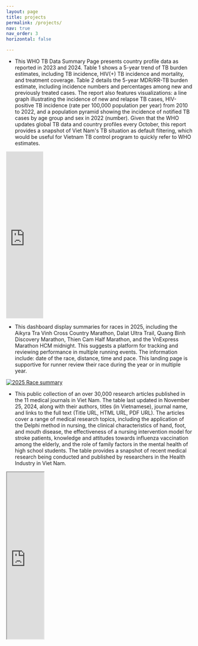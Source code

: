 ```yaml
---
layout: page
title: projects
permalink: /projects/
nav: true
nav_order: 3
horizontal: false

---
```


- This WHO TB Data Summary Page presents country profile data as reported in 2023 and 2024. Table 1 shows a 5-year trend of TB burden estimates, including TB incidence, HIV(+) TB incidence and mortality, and treatment coverage. Table 2 details the 5-year MDR/RR-TB burden estimate, including incidence numbers and percentages among new and previously treated cases. The report also features visualizations: a line graph illustrating the incidence of new and relapse TB cases, HIV-positive TB incidence (rate per 100,000 population per year) from 2010 to 2022, and a population pyramid showing the incidence of notified TB cases by age group and sex in 2022 (number). Given that the WHO updates global TB data and country profiles every October, this report provides a snapshot of Viet Nam's TB situation as default filtering, which would be useful for Vietnam TB control program to quickly refer to WHO estimates.

<iframe width="100vw" height="450" src="https://lookerstudio.google.com/embed/reporting/4ca27bf7-fb8e-45dd-852f-f77524d5061c/page/LjZ2D" frameborder="0" style="border:0" allowfullscreen sandbox="allow-storage-access-by-user-activation allow-scripts allow-same-origin allow-popups allow-popups-to-escape-sandbox"></iframe>

- This dashboard display summaries for races in 2025, including the Aikyra Tra Vinh Cross Country Marathon, Dalat Ultra Trail, Quang Binh Discovery Marathon, Thien Cam Half Marathon, and the VnExpress Marathon HCM midnight. This suggests a platform for tracking and reviewing performance in multiple running events. The information include: date of the race, distance, time and pace. This landing page is supportive for runner review their race during the year or in multiple year.

<div class='tableauPlaceholder' id='viz1745058023038' style='position: relative'><noscript><a href='#'><img alt='2025 Race summary ' src='https:&#47;&#47;public.tableau.com&#47;static&#47;images&#47;ra&#47;race_maps&#47;race_map&#47;1_rss.png' style='border: none' /></a></noscript><object class='tableauViz'  style='display:none;'><param name='host_url' value='https%3A%2F%2Fpublic.tableau.com%2F' /> <param name='embed_code_version' value='3' /> <param name='site_root' value='' /><param name='name' value='race_maps&#47;race_map' /><param name='tabs' value='no' /><param name='toolbar' value='yes' /><param name='static_image' value='https:&#47;&#47;public.tableau.com&#47;static&#47;images&#47;ra&#47;race_maps&#47;race_map&#47;1.png' /> <param name='animate_transition' value='yes' /><param name='display_static_image' value='yes' /><param name='display_spinner' value='yes' /><param name='display_overlay' value='yes' /><param name='display_count' value='yes' /><param name='language' value='en-US' /></object></div>                <script type='text/javascript'>                    var divElement = document.getElementById('viz1745058023038');                    var vizElement = divElement.getElementsByTagName('object')[0];                    if ( divElement.offsetWidth > 800 ) { vizElement.style.width='1000px';vizElement.style.height='827px';} else if ( divElement.offsetWidth > 500 ) { vizElement.style.width='1000px';vizElement.style.height='827px';} else { vizElement.style.width='100%';vizElement.style.height='727px';}                     var scriptElement = document.createElement('script');                    scriptElement.src = 'https://public.tableau.com/javascripts/api/viz_v1.js';                    vizElement.parentNode.insertBefore(scriptElement, vizElement);                </script>

- This public collection of an over 30,000 research articles published in the 11 medical journals in Viet Nam. The table last updated in November 25, 2024, along with their authors, titles (in Vietnamese), journal name, and links to the full text (Title URL, HTML URL, PDF URL). The articles cover a range of medical research topics, including the application of the Delphi method in nursing, the clinical characteristics of hand, foot, and mouth disease, the effectiveness of a nursing intervention model for stroke patients, knowledge and attitudes towards influenza vaccination among the elderly, and the role of family factors in the mental health of high school students. The table provides a snapshot of recent medical research being conducted and published by researchers in the Health Industry in Viet Nam.

<iframe width="100vw" height="450" src="https://docs.google.com/spreadsheets/d/e/2PACX-1vR1BOdbCbRlOHqIY9SaGHXLXoRkc32of2aT_n_dRx_jMhOl9YNM5ILjnXPI6WbuJULx2ZU9-y9eo6zg/pubhtml?widget=true&amp;headers=false"></iframe>
